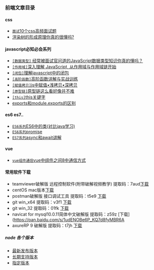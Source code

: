 ### 前端文章目录
#### css
* [`面试`10个css高频面试题](/webframe/css/1.md)
* [渲染树的形成原理你真的很懂吗?](/webframe/css/render.md)

#### javascript必知必会系列
- [`[数据类型]` 经常被面试官问道的JavaScript数据类型知识你真的懂吗？](/webframe/javascript/datatype.md)
- [`[作用域]`深入理解 JavaScript, 从作用域与作用域链开始](/webframe/javascript/scoped.md)
- [`[闭包]`理解javascript中的闭包](/webframe/javascript/closure.md)
- [`[高阶函数]`高阶函数详解与实战训练](/webframe/javascript/higherFunc.md)
- [`[赋值拷贝]`js中赋值•浅拷贝•深拷贝](/webframe/javascript/copy.md)
- [`[原型链]`原型链这么看好像并不难](/webframe/javascript/prototype.md)
- [`[this]`this关键字](/webframe/javascript/this.md)
- [exports和module.exports的区别](/webframe/javascript/exports.md)


#### es6 es7..
* [`ES6系列`ES6中的类(对比java学习)](/webframe/es6/classInherit.md)
* [`ES6系列`promise](/webframe/es6/promise.md)
* [`ES7系列`async和await讲解](/webframe/es6/async-await.md)

#### vue
* [`vue组件通信`vue中组件之间8中通信方式](/webframe/vue/messageWays.md)

#### 常用软件下载
- teamviewer破解版 远程控制软件(附带破解视频教学) 提取码：7aud[下载](https://pan.baidu.com/s/1O_9hBfqq1vBLkx9E51RrWA) 
- centOS mac版本[下载](https://pan.baidu.com/s/1geK2kF5)
- postman破解版 接口调试工具 提取码：t5e9 [下载](https://pan.baidu.com/s/1FB82YFv6r2eSvj-5O3nczA)
- git win_x64 提取码：v3f1 [下载](https://pan.baidu.com/s/112SCA8KeS2Up6mekDl1uGw) 
- git win_32 提取码：01fk [下载](https://pan.baidu.com/s/1tMG-7agcfELfcbzBIsC2hQ) 
- navicat for mysql10.0.11简体中文破解版 提取码：z59z [下载](https://pan.baidu.com/s/1udENOBe6P_KQ7d8fyMBR6A 
- axureRP 9 破解版 提取码：t7jh [下载](https://pan.baidu.com/s/164DU5VoB8hYxqoT-QQd8Wg)


##### node 各个版本
- [最新发布版本](https://nodejs.org/zh-cn/)
- [长期支持版本](https://nodejs.org/zh-cn/)
- [指定版本](/webframe/tool/node-versions.html) 